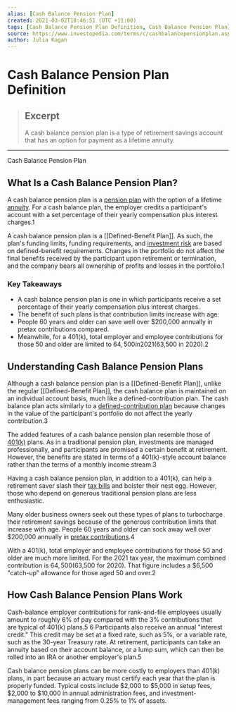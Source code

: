 ```yaml
---
alias: [Cash Balance Pension Plan]
created: 2021-03-02T18:46:51 (UTC +11:00)
tags: [Cash Balance Pension Plan Definition, Cash Balance Pension Plan]
source: https://www.investopedia.com/terms/c/cashbalancepensionplan.asp
author: Julia Kagan
---
```


# Cash Balance Pension Plan Definition

> ## Excerpt
> A cash balance pension plan is a type of retirement savings account that has an option for payment as a lifetime annuity.

---

Cash Balance Pension Plan
## What Is a Cash Balance Pension Plan?

A cash balance pension plan is a [pension plan](https://www.investopedia.com/terms/p/pensionplan.asp) with the option of a lifetime [annuity](https://www.investopedia.com/terms/a/annuity.asp). For a cash balance plan, the employer credits a participant's account with a set percentage of their yearly compensation plus interest charges.1

A cash balance pension plan is a [[Defined-Benefit Plan]]. As such, the plan's funding limits, funding requirements, and [investment risk](https://www.investopedia.com/articles/investing/032415/how-investment-risk-quantified.asp) are based on defined-benefit requirements. Changes in the portfolio do not affect the final benefits received by the participant upon retirement or termination, and the company bears all ownership of profits and losses in the portfolio.1

### Key Takeaways

-   A cash balance pension plan is one in which participants receive a set percentage of their yearly compensation plus interest charges.
-   The benefit of such plans is that contribution limits increase with age.
-   People 60 years and older can save well over $200,000 annually in pretax contributions compared.
-   Meanwhile, for a 401(k), total employer and employee contributions for those 50 and older are limited to $64,500 in 2021 ($63,500 in 2020).2

## Understanding Cash Balance Pension Plans

Although a cash balance pension plan is a [[Defined-Benefit Plan]], unlike the regular [[Defined-Benefit Plan]], the cash balance plan is maintained on an individual account basis, much like a defined-contribution plan. The cash balance plan acts similarly to a [defined-contribution plan](https://www.investopedia.com/terms/d/definedcontributionplan.asp) because changes in the value of the participant's portfolio do not affect the yearly contribution.3

The added features of a cash balance pension plan resemble those of [401(k)](https://www.investopedia.com/terms/1/401kplan.asp) plans. As in a traditional pension plan, investments are managed professionally, and participants are promised a certain benefit at retirement. However, the benefits are stated in terms of a 401(k)-style account balance rather than the terms of a monthly income stream.3

Having a cash balance pension plan, in addition to a 401(k), can help a retirement saver slash their [tax bills](https://www.investopedia.com/articles/tax/08/real-estate-reduce-tax.asp) and bolster their nest egg. However, those who depend on generous traditional pension plans are less enthusiastic.

Many older business owners seek out these types of plans to turbocharge their retirement savings because of the generous contribution limits that increase with age. People 60 years and older can sock away well over $200,000 annually in [pretax contributions](https://www.investopedia.com/terms/p/pretaxcontribution.asp).4

With a 401(k), total employer and employee contributions for those 50 and older are much more limited. For the 2021 tax year, the maximum combined contribution is $64,500 ($63,500 for 2020). That figure includes a $6,500 "catch-up" allowance for those aged 50 and over.2

## How Cash Balance Pension Plans Work

Cash-balance employer contributions for rank-and-file employees usually amount to roughly 6% of pay compared with the 3% contributions that are typical of 401(k) plans.5 6 Participants also receive an annual "interest credit." This credit may be set at a fixed rate, such as 5%, or a variable rate, such as the 30-year Treasury rate. At retirement, participants can take an annuity based on their account balance, or a lump sum, which can then be rolled into an IRA or another employer's plan.5

Cash balance pension plans can be more costly to employers than 401(k) plans, in part because an actuary must certify each year that the plan is properly funded. Typical costs include $2,000 to $5,000 in setup fees, $2,000 to $10,000 in annual administration fees, and investment-management fees ranging from 0.25% to 1% of assets.
